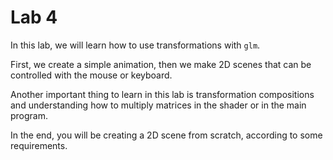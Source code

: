 # Lab 4

In this lab, we will learn how to use transformations with `glm`.

First, we create a simple animation, then we make 2D scenes that can be controlled with the mouse or keyboard.

Another important thing to learn in this lab is transformation compositions and understanding how to multiply matrices in the shader or in the main program.

In the end, you will be creating a 2D scene from scratch, according to some requirements.
